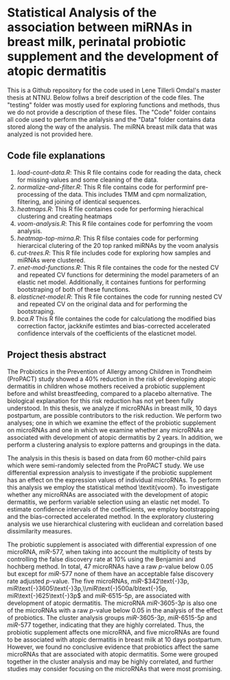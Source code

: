 # Statistical Analysis of the association between miRNAs in breast milk, perinatal probiotic supplement and the development of atopic dermatitis


This is a Github repository for the code used in Lene Tillerli Omdal's master thesis at NTNU. Below follws a breif description of the code files. The "testing" folder was mostly used for exploring functions and methods, thus we do not provide a description of these files. The "Code" folder contains all code used to perform the anlalysis and the "Data" folder contains data stored along the way of the analysis. The miRNA breast milk data that was analyzed is not provided here.


## Code file explanations

1. *load-count-data.R*: This R file contains code for reading the data, check for missing values and some cleaning of the data.
2. *normalize-and-filter.R*: This R file contains code for performinf pre-processing of the data. This includes TMM and cpm normalization, filtering, and joining of identical sequences.
3. *heatmaps.R*: This R file containes code for performing hierachical clustering and creating heatmaps
4. *voom-analysis.R*: This R file containes code for perfomring the voom analysis.
5. *heatmap-top-mirna.R*: This R filse contaies code for performing hierarcical clutering of the 20 top ranked miRNAs by the voom analysis
6. *cut-trees.R*: This R file includes code for exploring how samples and miRNAs were clustered.
7. *enet-mod-functions.R*: This R file containes the code for the nested CV and repeated CV functions for determining the model parameters of an elastic net model. Additionally, it containes funtions for performing bootstraping of both of these functions.
8. *elasticnet-model.R*: This R file containes the code for running nested CV and repeated CV on the original data and for performing the bootstraping.
9. *bca.R* This R file containes the code for calculationg the modified bias correction factor, jackknife estimtes and bias-corrected accelerated confidence intervals of the coefficients of the elasticnet model.

## Project thesis abstract

The Probiotics in the Prevention of Allergy among Children in Trondheim (ProPACT) study showed a $40\%$ reduction in the risk of developing atopic dermatitis in children whose mothers received a probiotic supplement before and whilst breastfeeding, compared to a placebo alternative. The biological explanation for this risk reduction has not yet been fully understood. In this thesis, we analyze if microRNAs in breast milk, $10$ days postpartum, are possible contributors to the risk reduction.
We perform two analyses; one in which we examine the effect of the probiotic supplement on microRNAs and one in which we examine whether any microRNAs are associated with development of atopic dermatitis by $2$ years. In addition, we perform a clustering analysis to explore patterns and groupings in the data. 

The analysis in this thesis is based on data from $60$ mother-child pairs which were semi-randomly selected from the ProPACT study.
We use differential expression analysis to investigate if the probiotic supplement has an effect on the expression values of individual microRNAs. 
To perform this analysis we employ the statistical method \textit{voom}.
To investigate whether any microRNAs are associated with the development of atopic dermatitis, we perform variable selection using an elastic net model.
To estimate confidence intervals of the coefficients, we employ bootstrapping and the bias-corrected accelerated method.
In the exploratory clustering analysis we use hierarchical clustering with euclidean and correlation based dissimilarity measures.


The probiotic supplement is associated with differential expression of one microRNA, $miR\text{-}577$, when taking into account the multiplicity of tests by controlling the false discovery rate at $10\%$ using the Benjamini and hochberg method.
In total, $47$ microRNAs have a raw $p$-value below $0.05$ but except for $miR\text{-}577$ none of them have an acceptable false discovery rate adjusted $p$-value. 
The five microRNAs, $miR$-$342\text{-}3p, miR\text{-}3605\text{-}3p,\\miR\text{-}500a/b\text{-}5p, miR\text{-}625\text{-}3p$ and $miR$-$6515\text{-}5p$, are associated with development of atopic dermatitis. 
The microRNA $miR$-$3605\text{-}3p$ is also one of the microRNAs with a raw $p$-value below $0.05$ in the analysis of the effect of probiotics.
The cluster analysis groups $miR$-$3605\text{-}3p$, $miR$-$6515\text{-}5p$ and $miR$-$577$ together, indicating that they are highly correlated. 
Thus, the probiotic supplement affects one microRNA, and five microRNAs are found to be associated with atopic dermatitis in breast milk at $10$ days postpartum.
However, we found no conclusive evidence that probiotics affect the same microRNAs that are associated with atopic dermatitis. 
Some were grouped together in the cluster analysis and may be highly correlated, and further studies may consider focusing on the microRNAs that were most promising.

